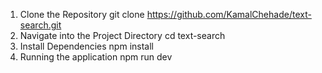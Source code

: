 1. Clone the Repository
git clone https://github.com/KamalChehade/text-search.git
2. Navigate into the Project Directory
cd text-search
3. Install Dependencies
npm install
3. Running the application
npm run dev


